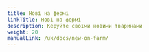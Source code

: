 ```yaml
---
title: Нові на фермі
linkTitle: Нові на фермі
description: Керуйте своїми новими тваринами
weight: 20
manualLink: /uk/docs/new-on-farm/
---
```

<script>
  window.location.href = "/uk/docs/new-on-farm/";
</script>
